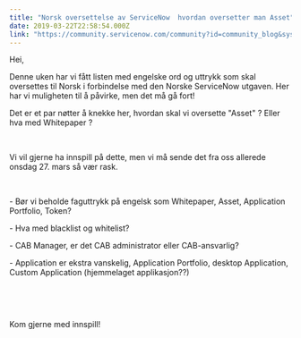 ```yaml
---
title: "Norsk oversettelse av ServiceNow  hvordan oversetter man Asset"
date: 2019-03-22T22:58:54.000Z
link: "https://community.servicenow.com/community?id=community_blog&sys_id=25abaf5edb90b748fece0b55ca96197d"
---
```

<p>Hei,</p>
<p>Denne uken har vi fått listen med engelske ord og uttrykk som skal oversettes til Norsk i forbindelse med den Norske ServiceNow utgaven. Her har vi muligheten til å påvirke, men det må gå fort!</p>
<p>Det er et par nøtter å knekke her, hvordan skal vi oversette &#34;Asset&#34; ? Eller hva med Whitepaper ?</p>
<p> </p>
<p>Vi vil gjerne ha innspill på dette, men vi må sende det fra oss allerede onsdag 27. mars så vær rask. </p>
<p> </p>
<p>- Bør vi beholde faguttrykk på engelsk som Whitepaper, Asset, Application Portfolio, Token?</p>
<p>- Hva med blacklist og whitelist?</p>
<p>- CAB Manager, er det CAB administrator eller CAB-ansvarlig?</p>
<p>- Application er ekstra vanskelig, Application Portfolio, desktop Application, Custom Application (hjemmelaget applikasjon??)</p>
<p> </p>
<p> </p>
<p>Kom gjerne med innspill!</p>
<p> </p>
<p> </p>
<p> </p>